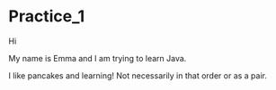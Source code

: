 # Practice_1
Hi

My name is Emma and I am trying to learn Java.

I like pancakes and learning! Not necessarily in that order or as a pair.


